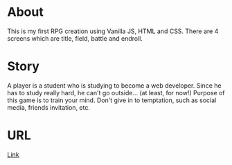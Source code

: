 # About
This is my first RPG creation using Vanilla JS, HTML and CSS.
There are 4 screens which are title, field, battle and endroll.
# Story
A player is a student who is studying to become a web developer.
Since he has to study really hard, he can't go outside... (at least, for now!)
Purpose of this game is to train your mind. 
Don't give in to temptation, such as social media, friends invitation, etc. 
# URL
[Link](https://meg-1126.github.io/rpg/title.html)
